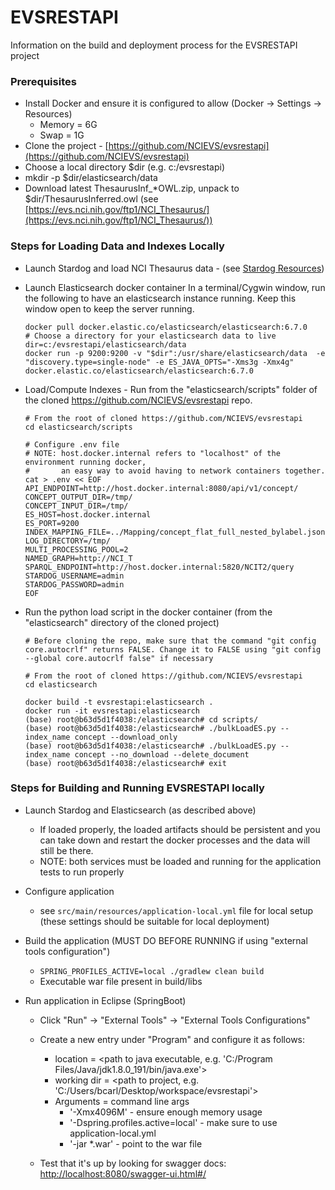 # EVSRESTAPI

Information on the build and deployment process for the EVSRESTAPI project

### Prerequisites

* Install Docker and ensure it is configured to allow (Docker -> Settings -> Resources)
    * Memory = 6G
    * Swap = 1G
* Clone the project - [https://github.com/NCIEVS/evsrestapi](https://github.com/NCIEVS/evsrestapi)
* Choose a local directory $dir (e.g. c:/evsrestapi)
* mkdir -p $dir/elasticsearch/data
* Download latest ThesaurusInf_*OWL.zip, unpack to $dir/ThesaurusInferred.owl (see [https://evs.nci.nih.gov/ftp1/NCI_Thesaurus/](https://evs.nci.nih.gov/ftp1/NCI_Thesaurus/))

### Steps for Loading Data and Indexes Locally

* Launch Stardog and load NCI Thesaurus data - (see [Stardog Resources](STARDOG.md))
* Launch Elasticsearch docker container 
In a terminal/Cygwin window, run the following to have an elasticsearch instance running. Keep this window open to keep the server running.

      docker pull docker.elastic.co/elasticsearch/elasticsearch:6.7.0
      # Choose a directory for your elasticsearch data to live
      dir=c:/evsrestapi/elasticsearch/data
      docker run -p 9200:9200 -v "$dir":/usr/share/elasticsearch/data  -e "discovery.type=single-node" -e ES_JAVA_OPTS="-Xms3g -Xmx4g"  docker.elastic.co/elasticsearch/elasticsearch:6.7.0


* Load/Compute Indexes - Run from the "elasticsearch/scripts" folder of the cloned https://github.com/NCIEVS/evsrestapi repo.

      # From the root of cloned https://github.com/NCIEVS/evsrestapi
      cd elasticsearch/scripts
      
      # Configure .env file
      # NOTE: host.docker.internal refers to "localhost" of the environment running docker, 
      #       an easy way to avoid having to network containers together.
      cat > .env << EOF
      API_ENDPOINT=http://host.docker.internal:8080/api/v1/concept/
      CONCEPT_OUTPUT_DIR=/tmp/
      CONCEPT_INPUT_DIR=/tmp/
      ES_HOST=host.docker.internal
      ES_PORT=9200
      INDEX_MAPPING_FILE=../Mapping/concept_flat_full_nested_bylabel.json
      LOG_DIRECTORY=/tmp/
      MULTI_PROCESSING_POOL=2
      NAMED_GRAPH=http://NCI_T
      SPARQL_ENDPOINT=http://host.docker.internal:5820/NCIT2/query
      STARDOG_USERNAME=admin
      STARDOG_PASSWORD=admin
      EOF

* Run the python load script in the docker container (from the "elasticsearch" directory of the cloned project)

      # Before cloning the repo, make sure that the command "git config core.autocrlf" returns FALSE. Change it to FALSE using "git config --global core.autocrlf false" if necessary
		
      # From the root of cloned https://github.com/NCIEVS/evsrestapi
      cd elasticsearch
      
      docker build -t evsrestapi:elasticsearch .
      docker run -it evsrestapi:elasticsearch
      (base) root@b63d5d1f4038:/elasticsearch# cd scripts/
      (base) root@b63d5d1f4038:/elasticsearch# ./bulkLoadES.py --index_name concept --download_only
      (base) root@b63d5d1f4038:/elasticsearch# ./bulkLoadES.py --index_name concept --no_download --delete_document
      (base) root@b63d5d1f4038:/elasticsearch# exit


### Steps for Building and Running EVSRESTAPI locally

* Launch Stardog and Elasticsearch (as described above)
    * If loaded properly, the loaded artifacts should be persistent and you can take down and restart the docker processes and the data will still be there.
    * NOTE: both services must be loaded and running for the application tests to run properly
* Configure application
    * see `src/main/resources/application-local.yml` file for local setup (these settings should be suitable for local deployment)
* Build the application (MUST DO BEFORE RUNNING if using "external tools configuration")
    * `SPRING_PROFILES_ACTIVE=local ./gradlew clean build`
    * Executable war file present in build/libs

* Run application in Eclipse (SpringBoot)
    * Click "Run" -> "External Tools" -> "External Tools Configurations"
    * Create a new entry under "Program" and configure it as follows:
        * location = <path to java executable, e.g. 'C:/Program Files/Java/jdk1.8.0_191/bin/java.exe'>
        * working dir = <path to project, e.g. 'C:/Users/bcarl/Desktop/workspace/evsrestapi'>
        * Arguments = command line args
            * '-Xmx4096M' - ensure enough memory usage
            * '-Dspring.profiles.active=local' - make sure to use application-local.yml
            * '-jar *.war' - point to the war file

    * Test that it's up by looking for swagger docs: [http://localhost:8080/swagger-ui.html#/](http://localhost:8080/swagger-ui.html#/)

